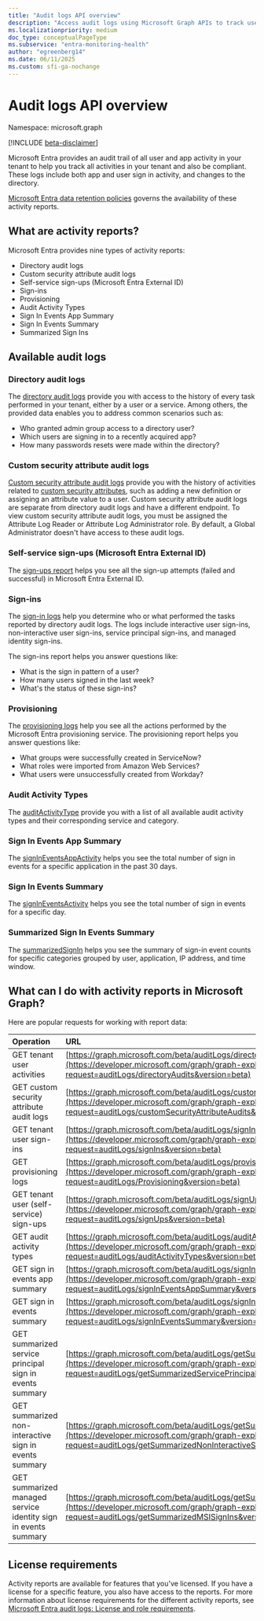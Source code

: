 ```yaml
---
title: "Audit logs API overview"
description: "Access audit logs using Microsoft Graph APIs to track user activity in a tenant, integrate with third-party SIEM tools, and remain compliant."
ms.localizationpriority: medium
doc_type: conceptualPageType
ms.subservice: "entra-monitoring-health"
author: "egreenberg14"
ms.date: 06/11/2025
ms.custom: sfi-ga-nochange
---
```


# Audit logs API overview

Namespace: microsoft.graph

[!INCLUDE [beta-disclaimer](../../includes/beta-disclaimer.md)]

Microsoft Entra provides an audit trail of all user and app activity in your tenant to help you track all activities in your tenant and also be compliant. These logs include both app and user sign in activity, and changes to the directory.

[Microsoft Entra data retention policies](/entra/identity/monitoring-health/reference-reports-data-retention#how-long-does-azure-ad-store-the-data) governs the availability of these activity reports.

## What are activity reports?

Microsoft Entra provides nine types of activity reports:

- Directory audit logs
- Custom security attribute audit logs
- Self-service sign-ups (Microsoft Entra External ID)
- Sign-ins
- Provisioning
- Audit Activity Types
- Sign In Events App Summary
- Sign In Events Summary
- Summarized Sign Ins

## Available audit logs

### Directory audit logs

The [directory audit logs](../resources/directoryaudit.md) provide you with access to the history of every task performed in your tenant, either by a user or a service. Among others, the provided data enables you to address common scenarios such as:

- Who granted admin group access to a directory user?
- Which users are signing in to a recently acquired app?
- How many passwords resets were made within the directory?

### Custom security attribute audit logs

[Custom security attribute audit logs](../resources/customsecurityattributeaudit.md) provide you with the history of activities related to [custom security attributes](../resources/custom-security-attributes-overview.md), such as adding a new definition or assigning an attribute value to a user. Custom security attribute audit logs are separate from directory audit logs and have a different endpoint. To view custom security attribute audit logs, you must be assigned the Attribute Log Reader or Attribute Log Administrator role. By default, a Global Administrator doesn't have access to these audit logs.

### Self-service sign-ups (Microsoft Entra External ID)

The [sign-ups report](../resources/selfservicesignup.md) helps you see all the sign-up attempts (failed and successful) in Microsoft Entra External ID.

### Sign-ins

The [sign-in logs](../resources/signin.md) help you determine who or what performed the tasks reported by directory audit logs. The logs include interactive user sign-ins, non-interactive user sign-ins, service principal sign-ins, and managed identity sign-ins.

The sign-ins report helps you answer questions like:

- What is the sign in pattern of a user?
- How many users signed in the last week?
- What's the status of these sign-ins?

### Provisioning

The [provisioning logs](../resources/provisioningobjectsummary.md) help you see all the actions performed by the Microsoft Entra provisioning service. The provisioning report helps you answer questions like:

- What groups were successfully created in ServiceNow?
- What roles were imported from Amazon Web Services?
- What users were unsuccessfully created from Workday?

### Audit Activity Types

The [auditActivityType](../resources/auditactivitytype.md) provide you with a list of all available audit activity types and their corresponding service and category.

### Sign In Events App Summary

The [signInEventsAppActivity](../resources/signineventsappactivity.md) helps you see the total number of sign in events for a specific application in the past 30 days.

### Sign In Events Summary

The [signInEventsActivity](../resources/signineventsactivity.md) helps you see the total number of sign in events for a specific day.

### Summarized Sign In Events Summary

The [summarizedSignIn](../resources/summarizedsignin.md) helps you see the summary of sign-in event counts for specific categories grouped by user, application, IP address, and time window.

## What can I do with activity reports in Microsoft Graph?

Here are popular requests for working with report data:

Operation | URL
|:----------|:----|
|GET tenant user activities | [https://graph.microsoft.com/beta/auditLogs/directoryAudits](https://developer.microsoft.com/graph/graph-explorer?request=auditLogs/directoryAudits&version=beta)
|GET custom security attribute audit logs | [https://graph.microsoft.com/beta/auditLogs/customSecurityAttributeAudits](https://developer.microsoft.com/graph/graph-explorer?request=auditLogs/customSecurityAttributeAudits&version=beta)
|GET tenant user sign-ins | [https://graph.microsoft.com/beta/auditLogs/signIns](https://developer.microsoft.com/graph/graph-explorer?request=auditLogs/signIns&version=beta)
|GET provisioning logs | [https://graph.microsoft.com/beta/auditLogs/provisioning](https://developer.microsoft.com/graph/graph-explorer?request=auditLogs/Provisioning&version=beta)
|GET tenant user (self-service) sign-ups | [https://graph.microsoft.com/beta/auditLogs/signUps](https://developer.microsoft.com/graph/graph-explorer?request=auditLogs/signUps&version=beta)
|GET audit activity types | [https://graph.microsoft.com/beta/auditLogs/auditActivityTypes](https://developer.microsoft.com/graph/graph-explorer?request=auditLogs/auditActivityTypes&version=beta)
|GET sign in events app summary | [https://graph.microsoft.com/beta/auditLogs/signInEventsAppSummary](https://developer.microsoft.com/graph/graph-explorer?request=auditLogs/signInEventsAppSummary&version=beta)
|GET sign in events summary | [https://graph.microsoft.com/beta/auditLogs/signInEventsSummary](https://developer.microsoft.com/graph/graph-explorer?request=auditLogs/signInEventsSummary&version=beta)
|GET summarized service principal sign in events summary | [https://graph.microsoft.com/beta/auditLogs/getSummarizedServicePrincipalSignIns](https://developer.microsoft.com/graph/graph-explorer?request=auditLogs/getSummarizedServicePrincipalSignIns&version=beta)
|GET summarized non-interactive sign in events summary | [https://graph.microsoft.com/beta/auditLogs/getSummarizedNonInteractiveSignIns](https://developer.microsoft.com/graph/graph-explorer?request=auditLogs/getSummarizedNonInteractiveSignIns&version=beta)
|GET summarized managed service identity sign in events summary | [https://graph.microsoft.com/beta/auditLogs/getSummarizedMSISignIns](https://developer.microsoft.com/graph/graph-explorer?request=auditLogs/getSummarizedMSISignIns&version=beta)

## License requirements

Activity reports are available for features that you've licensed. If you have a license for a specific feature, you also have access to the reports. For more information about license requirements for the different activity reports, see [Microsoft Entra audit logs: License and role requirements](/entra/identity/monitoring-health/concept-audit-logs#license-and-role-requirements).
